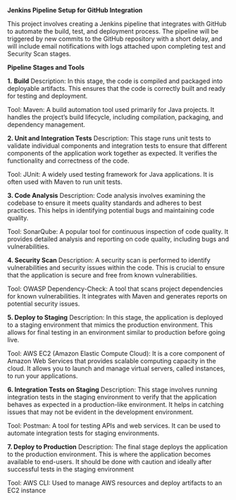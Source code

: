 ****Jenkins Pipeline Setup for GitHub Integration****

This project involves creating a Jenkins pipeline that integrates with GitHub to automate the build, test, and deployment process. 
The pipeline will be triggered by new commits to the GitHub repository with a short delay, 
and will include email notifications with logs attached upon completing test and Security Scan stages.

**Pipeline Stages and Tools**

**1.** **Build**
Description:
In this stage, the code is compiled and packaged into deployable artifacts. This ensures that the code is correctly built and ready for testing and deployment.

Tool:
Maven: A build automation tool used primarily for Java projects. It handles the project’s build lifecycle, including compilation, packaging, and dependency management.


**2. Unit and Integration Tests**
Description: 
This stage runs unit tests to validate individual components and integration tests to ensure that different components of the application work together as expected. It verifies the functionality and correctness of the code.

Tool:
JUnit: A widely used testing framework for Java applications. It is often used with Maven to run unit tests.


**3. Code Analysis**
Description:
Code analysis involves examining the codebase to ensure it meets quality standards and adheres to best practices. This helps in identifying potential bugs and maintaining code quality.

Tool:
SonarQube: A popular tool for continuous inspection of code quality. It provides detailed analysis and reporting on code quality, including bugs and vulnerabilities.


**4. Security Scan**
Description: 
A security scan is performed to identify vulnerabilities and security issues within the code. This is crucial to ensure that the application is secure and free from known vulnerabilities.

Tool:
OWASP Dependency-Check: A tool that scans project dependencies for known vulnerabilities. It integrates with Maven and generates reports on potential security issues.


**5. Deploy to Staging**
Description: 
In this stage, the application is deployed to a staging environment that mimics the production environment. This allows for final testing in an environment similar to production before going live.

Tool:
AWS EC2 (Amazon Elastic Compute Cloud): It is a core component of Amazon Web Services that provides scalable computing capacity in the cloud. It allows you to launch and manage virtual servers, called instances, to run your applications.

**6. Integration Tests on Staging**
Description:
This stage involves running integration tests in the staging environment to verify that the application behaves as expected in a production-like environment. It helps in catching issues that may not be evident in the development environment.

Tool:
Postman: A tool for testing APIs and web services. It can be used to automate integration tests for staging environments.


**7. Deploy to Production**
Description: 
The final stage deploys the application to the production environment. This is where the application becomes available to end-users. It should be done with caution and ideally after successful tests in the staging environment

Tool:
AWS CLI: Used to manage AWS resources and deploy artifacts to an EC2 instance
